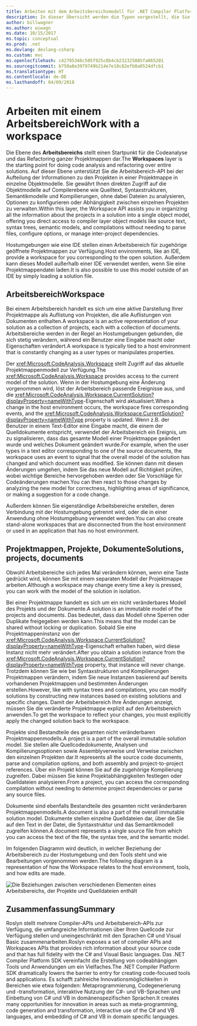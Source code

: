 ```yaml
---
title: Arbeiten mit dem Arbeitsbereichsmodell für .NET Compiler Platform SDK
description: In dieser Übersicht werden die Typen vorgestellt, die Sie zum Abfragen und Bearbeiten von Arbeitsbereichen und Projekten für Ihren Code verwenden.
author: billwagner
ms.author: wiwagn
ms.date: 10/15/2017
ms.topic: conceptual
ms.prod: .net
ms.devlang: devlang-csharp
ms.custom: mvc
ms.openlocfilehash: c42795346c505f925c0b4cb232325085fa065201
ms.sourcegitcommit: b750a8e3979749b214e7e10c82efb0a0524dfcb1
ms.translationtype: HT
ms.contentlocale: de-DE
ms.lasthandoff: 04/09/2018
---
```

# <a name="work-with-a-workspace"></a><span data-ttu-id="a3f3e-103">Arbeiten mit einem Arbeitsbereich</span><span class="sxs-lookup"><span data-stu-id="a3f3e-103">Work with a workspace</span></span>

<span data-ttu-id="a3f3e-104">Die Ebene des **Arbeitsbereichs** stellt einen Startpunkt für die Codeanalyse und das Refactoring ganzer Projektmappen dar.</span><span class="sxs-lookup"><span data-stu-id="a3f3e-104">The **Workspaces** layer is the starting point for doing code analysis and refactoring over entire solutions.</span></span> <span data-ttu-id="a3f3e-105">Auf dieser Ebene unterstützt Sie die Arbeitsbereich-API bei der Aufteilung der Informationen zu den Projekten in einer Projektmappe in einzelne Objektmodelle. Sie gewährt Ihnen direkten Zugriff auf die Objektmodelle auf Compilerebene wie Quelltext, Syntaxstrukturen, Semantikmodelle und Kompilierungen, ohne dabei Dateien zu analysieren, Optionen zu konfigurieren oder Abhängigkeit zwischen einzelnen Projekten zu verwalten.</span><span class="sxs-lookup"><span data-stu-id="a3f3e-105">Within this layer, the Workspace API assists you in organizing all the information about the projects in a solution into a single object model, offering you direct access to compiler layer object models like source text, syntax trees, semantic models, and compilations without needing to parse files, configure options, or manage inter-project dependencies.</span></span> 

<span data-ttu-id="a3f3e-106">Hostumgebungen wie eine IDE stellen einen Arbeitsbereich für zugehörige geöffnete Projektmappen zur Verfügung.</span><span class="sxs-lookup"><span data-stu-id="a3f3e-106">Host environments, like an IDE, provide a workspace for you corresponding to the open solution.</span></span> <span data-ttu-id="a3f3e-107">Außerdem kann dieses Modell außerhalb einer IDE verwendet werden, wenn Sie eine Projektmappendatei laden.</span><span class="sxs-lookup"><span data-stu-id="a3f3e-107">It is also possible to use this model outside of an IDE by simply loading a solution file.</span></span>

## <a name="workspace"></a><span data-ttu-id="a3f3e-108">Arbeitsbereich</span><span class="sxs-lookup"><span data-stu-id="a3f3e-108">Workspace</span></span>

<span data-ttu-id="a3f3e-109">Bei einem Arbeitsbereich handelt es sich um eine aktive Darstellung Ihrer Projektmappe als Auflistung von Projekten, die alle Auflistungen von Dokumenten enthalten.</span><span class="sxs-lookup"><span data-stu-id="a3f3e-109">A workspace is an active representation of your solution as a collection of projects, each with a collection of documents.</span></span> <span data-ttu-id="a3f3e-110">Arbeitsbereiche werden in der Regel an Hostumgebungen gebunden, die sich stetig verändern, während ein Benutzer eine Eingabe macht oder Eigenschaften verändert.</span><span class="sxs-lookup"><span data-stu-id="a3f3e-110">A workspace is typically tied to a host environment that is constantly changing as a user types or manipulates properties.</span></span> 

<span data-ttu-id="a3f3e-111">Der <xref:Microsoft.CodeAnalysis.Workspace> stellt Zugriff auf das aktuelle Projektmappenmodell zur Verfügung.</span><span class="sxs-lookup"><span data-stu-id="a3f3e-111">The <xref:Microsoft.CodeAnalysis.Workspace> provides access to the current model of the solution.</span></span> <span data-ttu-id="a3f3e-112">Wenn in der Hostumgebung eine Änderung vorgenommen wird, löst der Arbeitsbereich passende Ereignisse aus, und die <xref:Microsoft.CodeAnalysis.Workspace.CurrentSolution?displayProperty=nameWithType>-Eigenschaft wird aktualisiert.</span><span class="sxs-lookup"><span data-stu-id="a3f3e-112">When a change in the host environment occurs, the workspace fires corresponding events, and the <xref:Microsoft.CodeAnalysis.Workspace.CurrentSolution?displayProperty=nameWithType> property is updated.</span></span> <span data-ttu-id="a3f3e-113">Wenn z.B. der Benutzer in einem Text-Editor eine Eingabe macht, die einem der Quelldokumente entspricht, verwendet der Arbeitsbereich ein Ereignis, um zu signalisieren, dass das gesamte Modell einer Projektmappe geändert wurde und welches Dokument geändert wurde.</span><span class="sxs-lookup"><span data-stu-id="a3f3e-113">For example, when the user types in a text editor corresponding to one of the source documents, the workspace uses an event to signal that the overall model of the solution has changed and which document was modified.</span></span> <span data-ttu-id="a3f3e-114">Sie können dann mit diesen Änderungen umgehen, indem Sie das neue Modell auf Richtigkeit prüfen, wobei wichtige Bereiche hervorgehoben werden oder Sie Vorschläge für Codeänderungen machen.</span><span class="sxs-lookup"><span data-stu-id="a3f3e-114">You can then react to those changes by analyzing the new model for correctness, highlighting areas of significance, or making a suggestion for a code change.</span></span> 

<span data-ttu-id="a3f3e-115">Außerdem können Sie eigenständige Arbeitsbereiche erstellen, deren Verbindung mit der Hostumgebung getrennt wird, oder die in einer Anwendung ohne Hostumgebung verwendet werden.</span><span class="sxs-lookup"><span data-stu-id="a3f3e-115">You can also create stand-alone workspaces that are disconnected from the host environment or used in an application that has no host environment.</span></span>

## <a name="solutions-projects-documents"></a><span data-ttu-id="a3f3e-116">Projektmappen, Projekte, Dokumente</span><span class="sxs-lookup"><span data-stu-id="a3f3e-116">Solutions, projects, documents</span></span>

<span data-ttu-id="a3f3e-117">Obwohl Arbeitsbereiche sich jedes Mal verändern können, wenn eine Taste gedrückt wird, können Sie mit einem separaten Modell der Projektmappe arbeiten.</span><span class="sxs-lookup"><span data-stu-id="a3f3e-117">Although a workspace may change every time a key is pressed, you can work with the model of the solution in isolation.</span></span> 

<span data-ttu-id="a3f3e-118">Bei einer Projektmappe handelt es sich um ein nicht veränderbares Modell des Projekts und der Dokumente.</span><span class="sxs-lookup"><span data-stu-id="a3f3e-118">A solution is an immutable model of the projects and documents.</span></span> <span data-ttu-id="a3f3e-119">Das bedeutet, dass das Modell ohne Sperren oder Duplikate freigegeben werden kann.</span><span class="sxs-lookup"><span data-stu-id="a3f3e-119">This means that the model can be shared without locking or duplication.</span></span> <span data-ttu-id="a3f3e-120">Sobald Sie eine Projektmappeninstanz von der <xref:Microsoft.CodeAnalysis.Workspace.CurrentSolution?displayProperty=nameWithType>-Eigenschaft erhalten haben, wird diese Instanz nicht mehr verändert.</span><span class="sxs-lookup"><span data-stu-id="a3f3e-120">After you obtain a solution instance from the <xref:Microsoft.CodeAnalysis.Workspace.CurrentSolution?displayProperty=nameWithType> property, that instance will never change.</span></span> <span data-ttu-id="a3f3e-121">Trotzdem können Sie wie bei Syntaxstrukturen und Kompilierungen Projektmappen verändern, indem Sie neue Instanzen basierend auf bereits vorhandenen Projektmappen und bestimmten Änderungen erstellen.</span><span class="sxs-lookup"><span data-stu-id="a3f3e-121">However, like with syntax trees and compilations, you can modify solutions by constructing new instances based on existing solutions and specific changes.</span></span> <span data-ttu-id="a3f3e-122">Damit der Arbeitsbereich Ihre Änderungen anzeigt, müssen Sie die veränderte Projektmappe explizit auf den Arbeitsbereich anwenden.</span><span class="sxs-lookup"><span data-stu-id="a3f3e-122">To get the workspace to reflect your changes, you must explicitly apply the changed solution back to the workspace.</span></span>

<span data-ttu-id="a3f3e-123">Projekte sind Bestandteile des gesamten nicht veränderbaren Projektmappenmodells.</span><span class="sxs-lookup"><span data-stu-id="a3f3e-123">A project is a part of the overall immutable solution model.</span></span> <span data-ttu-id="a3f3e-124">Sie stellen alle Quellcodedokumente, Analysen und Kompilierungsoptionen sowie Assemblyverweise und Verweise zwischen den einzelnen Projekten dar.</span><span class="sxs-lookup"><span data-stu-id="a3f3e-124">It represents all the source code documents, parse and compilation options, and both assembly and project-to-project references.</span></span> <span data-ttu-id="a3f3e-125">Über ein Projekt können Sie auf die zugehörige Kompilierung zugreifen. Dabei müssen Sie keine Projektabhängigkeiten festlegen oder Quelldateien analysieren.</span><span class="sxs-lookup"><span data-stu-id="a3f3e-125">From a project, you can access the corresponding compilation without needing to determine project dependencies or parse any source files.</span></span>

<span data-ttu-id="a3f3e-126">Dokumente sind ebenfalls Bestandteile des gesamten nicht veränderbaren Projektmappenmodells.</span><span class="sxs-lookup"><span data-stu-id="a3f3e-126">A document is also a part of the overall immutable solution model.</span></span> <span data-ttu-id="a3f3e-127">Dokumente stellen einzelne Quelldateien dar, über die Sie auf den Text in der Datei, die Syntaxstruktur und das Semantikmodell zugreifen können.</span><span class="sxs-lookup"><span data-stu-id="a3f3e-127">A document represents a single source file from which you can access the text of the file, the syntax tree, and the semantic model.</span></span>

<span data-ttu-id="a3f3e-128">Im folgenden Diagramm wird deutlich, in welcher Beziehung der Arbeitsbereich zu der Hostumgebung und den Tools steht und wie Bearbeitungen vorgenommen werden.</span><span class="sxs-lookup"><span data-stu-id="a3f3e-128">The following diagram is a representation of how the Workspace relates to the host environment, tools, and how edits are made.</span></span>

![Die Beziehungen zwischen verschiedenen Elementen eines Arbeitsbereichs, der Projekte und Quelldateien enthält](media/work-with-workspace/workspace-obj-relations.png)

## <a name="summary"></a><span data-ttu-id="a3f3e-130">Zusammenfassung</span><span class="sxs-lookup"><span data-stu-id="a3f3e-130">Summary</span></span>

<span data-ttu-id="a3f3e-131">Roslyn stellt mehrere Compiler-APIs und Arbeitsbereich-APIs zur Verfügung, die umfangreiche Informationen über Ihren Quellcode zur Verfügung stellen und uneingeschränkt mit den Sprachen C# und Visual Basic zusammenarbeiten.</span><span class="sxs-lookup"><span data-stu-id="a3f3e-131">Roslyn exposes a set of compiler APIs and Workspaces APIs that provides rich information about your source code and that has full fidelity with the C# and Visual Basic languages.</span></span>  <span data-ttu-id="a3f3e-132">Das .NET Compiler Platform SDK vereinfacht die Erstellung von codeabhängigen Tools und Anwendungen um ein Vielfaches.</span><span class="sxs-lookup"><span data-stu-id="a3f3e-132">The .NET Compiler Platform SDK dramatically lowers the barrier to entry for creating code-focused tools and applications.</span></span> <span data-ttu-id="a3f3e-133">Es schafft zahlreiche Innovationsmöglichkeiten in Bereichen wie etwa folgenden: Metaprogrammierung, Codegenerierung und -transformation, interaktive Nutzung der C#- und VB-Sprachen und Einbettung von C# und VB in domänenspezifischen Sprachen.</span><span class="sxs-lookup"><span data-stu-id="a3f3e-133">It creates many opportunities for innovation in areas such as meta-programming, code generation and transformation, interactive use of the C# and VB languages, and embedding of C# and VB in domain specific languages.</span></span>  
